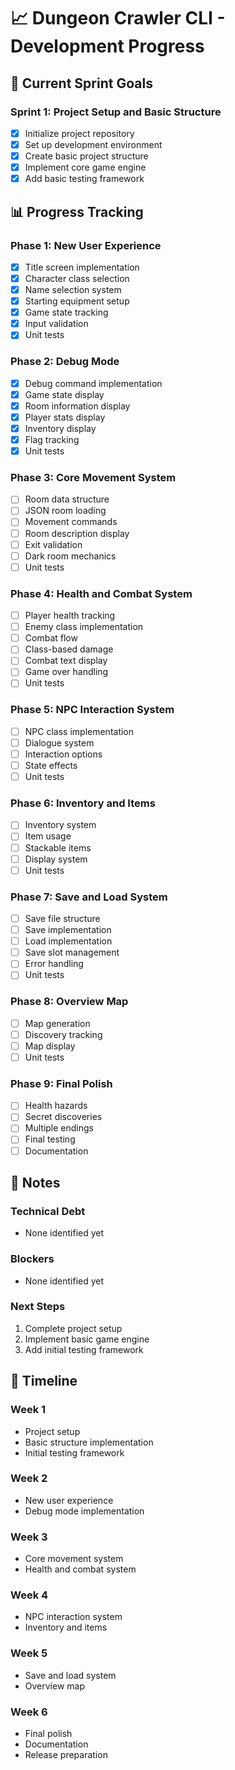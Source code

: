 # 📈 Dungeon Crawler CLI - Development Progress

## 🎯 Current Sprint Goals

### Sprint 1: Project Setup and Basic Structure
- [x] Initialize project repository
- [x] Set up development environment
- [x] Create basic project structure
- [x] Implement core game engine
- [x] Add basic testing framework

## 📊 Progress Tracking

### Phase 1: New User Experience
- [x] Title screen implementation
- [x] Character class selection
- [x] Name selection system
- [x] Starting equipment setup
- [x] Game state tracking
- [x] Input validation
- [x] Unit tests

### Phase 2: Debug Mode
- [x] Debug command implementation
- [x] Game state display
- [x] Room information display
- [x] Player stats display
- [x] Inventory display
- [x] Flag tracking
- [x] Unit tests

### Phase 3: Core Movement System
- [ ] Room data structure
- [ ] JSON room loading
- [ ] Movement commands
- [ ] Room description display
- [ ] Exit validation
- [ ] Dark room mechanics
- [ ] Unit tests

### Phase 4: Health and Combat System
- [ ] Player health tracking
- [ ] Enemy class implementation
- [ ] Combat flow
- [ ] Class-based damage
- [ ] Combat text display
- [ ] Game over handling
- [ ] Unit tests

### Phase 5: NPC Interaction System
- [ ] NPC class implementation
- [ ] Dialogue system
- [ ] Interaction options
- [ ] State effects
- [ ] Unit tests

### Phase 6: Inventory and Items
- [ ] Inventory system
- [ ] Item usage
- [ ] Stackable items
- [ ] Display system
- [ ] Unit tests

### Phase 7: Save and Load System
- [ ] Save file structure
- [ ] Save implementation
- [ ] Load implementation
- [ ] Save slot management
- [ ] Error handling
- [ ] Unit tests

### Phase 8: Overview Map
- [ ] Map generation
- [ ] Discovery tracking
- [ ] Map display
- [ ] Unit tests

### Phase 9: Final Polish
- [ ] Health hazards
- [ ] Secret discoveries
- [ ] Multiple endings
- [ ] Final testing
- [ ] Documentation

## 📝 Notes

### Technical Debt
- None identified yet

### Blockers
- None identified yet

### Next Steps
1. Complete project setup
2. Implement basic game engine
3. Add initial testing framework

## 📅 Timeline

### Week 1
- Project setup
- Basic structure implementation
- Initial testing framework

### Week 2
- New user experience
- Debug mode implementation

### Week 3
- Core movement system
- Health and combat system

### Week 4
- NPC interaction system
- Inventory and items

### Week 5
- Save and load system
- Overview map

### Week 6
- Final polish
- Documentation
- Release preparation
